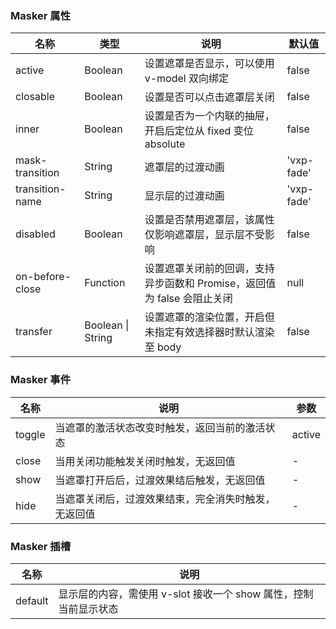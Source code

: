### Masker 属性

| 名称            | 类型              | 说明                                                                    | 默认值     |
| --------------- | ----------------- | ----------------------------------------------------------------------- | ---------- |
| active          | Boolean           | 设置遮罩是否显示，可以使用 v-model 双向绑定                             | false      |
| closable        | Boolean           | 设置是否可以点击遮罩层关闭                                              | false      |
| inner           | Boolean           | 设置是否为一个内联的抽屉，开启后定位从 fixed 变位 absolute              | false      |
| mask-transition | String            | 遮罩层的过渡动画                                                        | 'vxp-fade' |
| transition-name | String            | 显示层的过渡动画                                                        | 'vxp-fade' |
| disabled        | Boolean           | 设置是否禁用遮罩层，该属性仅影响遮罩层，显示层不受影响                  | false      |
| on-before-close    | Function          | 设置遮罩关闭前的回调，支持异步函数和 Promise，返回值为 false 会阻止关闭 | null       |
| transfer        | Boolean \| String | 设置遮罩的渲染位置，开启但未指定有效选择器时默认渲染至 body             | false      |

### Masker 事件

| 名称      | 说明                                                 | 参数   |
| --------- | ---------------------------------------------------- | ------ |
| toggle | 当遮罩的激活状态改变时触发，返回当前的激活状态       | active |
| close  | 当用关闭功能触发关闭时触发，无返回值                 | -      |
| show   | 当遮罩打开后后，过渡效果结后触发，无返回值           | -      |
| hide   | 当遮罩关闭后，过渡效果结束，完全消失时触发，无返回值 | -      |

### Masker 插槽

| 名称    | 说明                                                             |
| ------- | ---------------------------------------------------------------- |
| default | 显示层的内容，需使用 v-slot 接收一个 show 属性，控制当前显示状态 |
